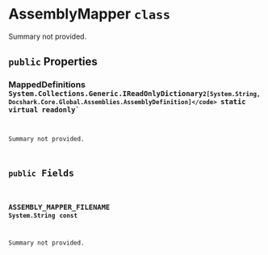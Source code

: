 # AssemblyMapper `class`

Summary not provided.

## `public` Properties

### MappedDefinitions <code title="comments here">System.Collections.Generic.IReadOnlyDictionary`2[System.String,Docshark.Core.Global.Assemblies.AssemblyDefinition]</code> `static` `virtual` `readonly`

Summary not provided.



## `public` Fields

### ASSEMBLY_MAPPER_FILENAME <code title="comments here">System.String</code> `const`

Summary not provided.